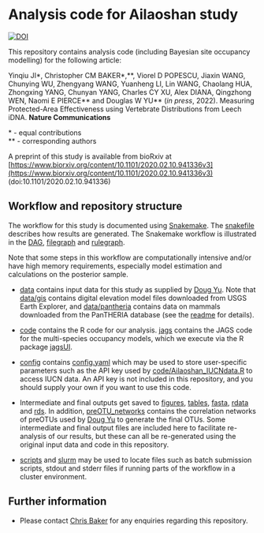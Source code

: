 # Analysis code for Ailaoshan study

[![DOI](https://zenodo.org/badge/432829320.svg)](https://zenodo.org/badge/latestdoi/432829320)

This repository contains analysis code (including Bayesian site occupancy modelling) for the following article:

Yinqiu JI\*, Christopher CM BAKER\*,\*\*, Viorel D POPESCU, Jiaxin WANG, Chunying WU, Zhengyang WANG, Yuanheng LI, Lin WANG, Chaolang HUA, Zhongxing YANG, Chunyan YANG, Charles CY XU, Alex DIANA, Qingzhong WEN, Naomi E PIERCE\*\* and Douglas W YU\*\* (*in press*, 2022). Measuring Protected-Area Effectiveness using Vertebrate Distributions from Leech iDNA. **Nature Communications**

\* - equal contributions<br/>
\*\* - corresponding authors

A preprint of this study is available from bioRxiv at [https://www.biorxiv.org/content/10.1101/2020.02.10.941336v3](https://www.biorxiv.org/content/10.1101/2020.02.10.941336v3) (doi:10.1101/2020.02.10.941336)

## Workflow and repository structure

The workflow for this study is documented using
[Snakemake](https://snakemake.github.io/). The [snakefile](snakefile) describes how results are generated. The Snakemake workflow is illustrated in the [DAG](docs/snakemake_dag.pdf), [filegraph](docs/snakemake_filegraph.pdf) and [rulegraph](docs/snakemake_rulegraph.pdf).

Note that some steps in this workflow are computationally intensive and/or have high memory requirements, especially model estimation and calculations on the posterior sample.

- [data](data) contains input data for this study as supplied by [Doug Yu](https://github.com/dougwyu). Note that [data/gis](data/gis) contains digital elevation model files downloaded from USGS Earth Explorer, and [data/pantheria](data/pantheria) contains data on mammals downloaded from the PanTHERIA database (see the [readme](data/pantheria/PanTHERIA_1-0_WR05_Aug2008_README.md) for details).

- [code](code) contains the R code for our analysis. [jags](jags) contains the JAGS code for the multi-species occupancy models, which we execute via the R package [jagsUI](https://cran.r-project.org/web/packages/jagsUI/index.html).

- [config](config) contains [config.yaml](config.yaml) which may be used to store user-specific parameters such as the API key used by [code/Ailaoshan_IUCNdata.R](code/Ailaoshan_IUCNdata.R) to access IUCN data.  An API key is not included in this repository, and you should supply your own if you want to use this code.

- Intermediate and final outputs get saved to [figures](figures), [tables](tables), [fasta](fasta), [rdata](rdata) and [rds](rds). In addition, [preOTU_networks](preOTU_networks) contains the correlation networks of preOTUs used by [Doug Yu](https://github.com/dougwyu) to generate the final OTUs. Some intermediate and final output files are included here to facilitate re-analysis of our results, but these can all be re-generated using the original input data and code in this repository.

- [scripts](scripts) and [slurm](slurm) may be used to locate files such as batch submission scripts, stdout and stderr files if running parts of the workflow in a cluster environment.

## Further information

- Please contact [Chris Baker](https://github.com/bakerccm) for any enquiries regarding this repository.
